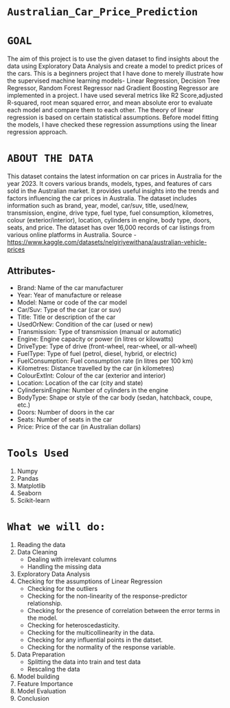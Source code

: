 # **`Australian_Car_Price_Prediction`**
# **`GOAL`** 
The aim of this project is to use the given dataset to find insights about the data using Exploratory Data Analysis and create a model to predict prices of the cars. This is a beginners project that I have done to merely illustrate how the supervised machine learning models- Linear Regression, Decision Tree Regressor, Random Forest Regressor nad Gradient Boosting Regressor are implemented in a project. I have used several metrics like R2 Score,adjusted R-squared, root mean squared error, and mean absolute eror to evaluate each model and compare them to each other. The theory of linear regression is based on certain statistical assumptions. Before model fitting the models, I have checked these regression assumptions using the linear regression approach.

# **`ABOUT THE DATA`**
This dataset contains the latest information on car prices in Australia for the year 2023. It covers various brands, models, types, and features of cars sold in the Australian market. It provides useful insights into the trends and factors influencing the car prices in Australia. The dataset includes information such as brand, year, model, car/suv, title, used/new, transmission, engine, drive type, fuel type, fuel consumption, kilometres, colour (exterior/interior), location, cylinders in engine, body type, doors, seats, and price. The dataset has over 16,000 records of car listings from various online platforms in Australia.
Source - https://www.kaggle.com/datasets/nelgiriyewithana/australian-vehicle-prices

## Attributes-
- Brand: Name of the car manufacturer
- Year: Year of manufacture or release
- Model: Name or code of the car model
- Car/Suv: Type of the car (car or suv)
- Title: Title or description of the car
- UsedOrNew: Condition of the car (used or new)
- Transmission: Type of transmission (manual or automatic)
- Engine: Engine capacity or power (in litres or kilowatts)
- DriveType: Type of drive (front-wheel, rear-wheel, or all-wheel)
- FuelType: Type of fuel (petrol, diesel, hybrid, or electric)
- FuelConsumption: Fuel consumption rate (in litres per 100 km)
- Kilometres: Distance travelled by the car (in kilometres)
- ColourExtInt: Colour of the car (exterior and interior)
- Location: Location of the car (city and state)
- CylindersinEngine: Number of cylinders in the engine
- BodyType: Shape or style of the car body (sedan, hatchback, coupe, etc.)
- Doors: Number of doors in the car
- Seats: Number of seats in the car
- Price: Price of the car (in Australian dollars)
# **`Tools Used`**
1. Numpy
2. Pandas
3. Matplotlib
4. Seaborn
5. Scikit-learn
# **`What we will do:`**
1. Reading the data
2. Data Cleaning
   - Dealing with irrelevant columns
   - Handling the missing data 
3. Exploratory Data Analysis
4. Checking for the assumptions of Linear Regression
   - Checking for the outliers
   - Checking for the non-linearity of the response-predictor relationship.
   - Checking for the presence of correlation between the error terms in the model.
   - Checking for heteroscedasticity.
   - Checking for the multicollinearity in the data.
   - Checking for any influential points in the datset.
   - Checking for the normality of the response variable.
5. Data Preparation
   - Splitting the data into train and test data
   - Rescaling the data
6. Model building
7. Feature Importance
8. Model Evaluation
9. Conclusion

